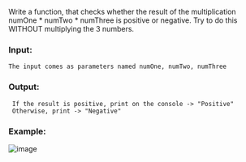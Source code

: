 Write a function, that checks whether the result of the multiplication numOne * numTwo * numThree is positive or negative. Try to do this WITHOUT multiplying the 3 numbers.

### Input:

    The input comes as parameters named numOne, numTwo, numThree

### Output:

     If the result is positive, print on the console -> "Positive"
     Otherwise, print -> "Negative"

### Example:

![image](https://github.com/nsinorov/SoftUniMainPath/assets/45227327/c16d585e-57f9-496a-a5a4-3b114e8340da)
